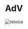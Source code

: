 # AdV
![relvice](https://user-images.githubusercontent.com/91532950/144712765-258be57d-3770-473a-8dcb-4264a18c7af8.png)

